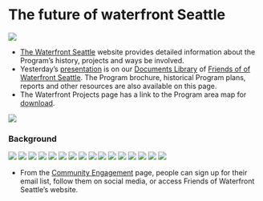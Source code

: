 
# The future of waterfront Seattle
![](waterfront0.jpg)

- [The Waterfront Seattle](www.waterfrontseattle.org) website provides detailed information about the Program’s history, projects and ways be involved.
- Yesterday’s [presentation](https://waterfrontseattle.org/Media/Default/Library/Presentations/2018_0807_Urbanist_WFS_FINAL_public.pdf) is on our [Documents Library](https://waterfrontseattle.org/documents) of [Friends of of Waterfront Seattle](https://waterfrontseattle.org/). The Program brochure, historical Program plans, reports and other resources are also available on this page.
- The Waterfront Projects page has a link to the Program area map for [download](https://waterfrontseattle.org/overview).

![](Illustrative-Site-Plan-Phase.jpg)

### Background

![](waterfront1.jpg)
![](waterfront2.jpg)
![](waterfront3.jpg)
![](waterfront4.jpg)
![](waterfront5.jpg)
![](waterfront6.jpg)
![](waterfront7.jpg)
![](waterfront8.jpg)
![](waterfront9.jpg)
![](waterfront10.jpg)
![](waterfront11.jpg)
![](waterfront12.jpg)
![](waterfront13.jpg)
![](waterfront14.jpg)
![](waterfront15.jpg)
![](waterfront16.jpg)

- From the [Community Engagement](https://waterfrontseattle.org/community-engagement) page, people can sign up for their email list, follow them on social media, or access Friends of Waterfront Seattle’s website.
